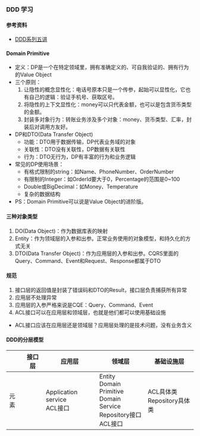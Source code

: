 ### DDD 学习

#### 参考资料
* [DDD系列五讲](https://tech.taobao.org/news/wden4k)

#### Domain Primitive
* 定义：DP是一个在特定领域里，拥有准确定义的、可自我验证的、拥有行为的Value Object
* 三个原则：
  1. 让隐性的概念显性化：电话号原本只是一个传参，起始可以显性化，它也有自己的逻辑：验证手机号、获取区号。
  1. 将隐性的上下文显性化：money可以只代表金额，也可以是包含货币类型的金额。
  1. 封装多对象行为：转账业务涉及多个对象：money、货币类型、汇率，封装后对调用方友好。
* DP和DTO(Data Transfer Object)
  * 功能：DTO用于数据传输，DP代表业务域的对象
  * 关联性：DTO没有关联性，DP数据有关联性
  * 行为：DTO无行为，DP有丰富的行为和业务逻辑
* 常见的DP使用场景：
  * 有格式限制的string：如Name、PhoneNumber、OrderNumber
  * 有限制的Integer：如OrderId要大于0，Percentage的范围是0~100
  * Double或BigDecimal：如Money、Temperature
  * 复杂的数据结构  
* PS：Domain Primitive可以说是Value Object的进阶版。

#### 三种对象类型
1. DO(Data Object)：作为数据库表的映射
1. Entity：作为领域层的入参和出参。正常业务使用的对象模型，和持久化的方式无关
1. DTO(Data Transfer Object)：作为应用层的入参和出参。CQRS里面的Query、Command、Event和Request、Response都属于DTO

#### 规范
1. 接口层的返回值是封装了错误码和DTO的Result，接口层负责捕获所有异常
1. 应用层不处理异常
1. 应用层的入参严格来说是CQE：Query、Command、Event
1. ACL接口可以在应用层和领域层，也就是他们都可以使用基础设施
  * ACL接口应该在应用层还是领域层？应用层处理的是技术问题，没有业务含义

#### DDD的分层模型

| |接口层|应用层|领域层|基础设施层|
|---|---|---|---|---|
|元素|  | Application service<br/>ACL接口 | Entity <br/>Domain Primitive<br/>Domain Service<br/>Repository接口<br/>ACL接口 | ACL具体类<br/>Repository具体类 |

